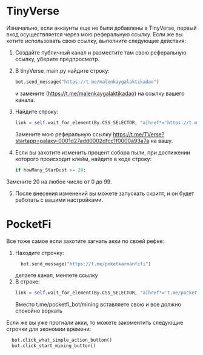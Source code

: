 # TinyVerse

Изначально, если аккаунты еще не были добавлены в TinyVerse, первый вход осуществляется через мою реферальную ссылку. Если же вы хотите использовать свою ссылку, выполните следующие действия:

1. Создайте публичный канал и разместите там свою реферальную ссылку, уберите предпросмотр.
2. В tinyVerse_main.py найдите строку:
     ```python
     bot.send_message("https://t.me/malenkaygalaktikadao")
     ```
   и замените (https://t.me/malenkaygalaktikadao) на ссылку вашего канала.
3. Найдите строку:
    ```python   
    link = self.wait_for_element(By.CSS_SELECTOR, "a[href*='https://t.me/TVerse?startapp=galaxy-0001d27add0002dfcc1f0000a93a7a']")
    ```
   Замените мою реферальную ссылку https://t.me/TVerse?startapp=galaxy-0001d27add0002dfcc1f0000a93a7a на вашу.

4. 	Если вы захотите изменить процент собора пыли, при достижении которого происходит клейм, найдите в коде строку:
    ```python   
    if howMany_StarDust >= 20:
    ```
   Замените 20 на любое число от 0 до 99.

5. После внесения изменений вы можете запускать скрипт, и он будет работать с вашими настройками.

# PocketFi

Все тоже самое если захотите загнать акки по своей рефке: 

1. Находите строчку: 
   ```python
     bot.send_message("https://t.me/poketkarmanfifi")
     ```
   делаете канал, меняете ссылку
2. В строке: 
     ```python 
    link = self.wait_for_element(By.CSS_SELECTOR, "a[href*='t.me/pocketfi_bot/mining']")
    ```
   Вместо t.me/pocketfi_bot/mining вставляете свою и все должно спокойно воркать

Если же вы уже прогнали акки, то можете закоментить следующие строчки для экономии времени: 
  ```python 
    bot.click_what_simple_action_button()
    bot.click_start_mining_button()
   ```
   
